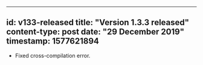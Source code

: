 -----
id: v133-released
title: "Version 1.3.3 released"
content-type: post
date: "29 December 2019"
timestamp: 1577621894
-----
* Fixed cross-compilation error.
